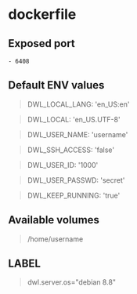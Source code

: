 # dockerfile

## Exposed port

    - 6408

## Default ENV values

> DWL_LOCAL_LANG: 'en_US:en'

> DWL_LOCAL: 'en_US.UTF-8'

> DWL_USER_NAME: 'username'

> DWL_SSH_ACCESS: 'false'

> DWL_USER_ID: '1000'

> DWL_USER_PASSWD: 'secret'

> DWL_KEEP_RUNNING: 'true'

## Available volumes

> /home/username

## LABEL

> dwl.server.os="debian 8.8"

